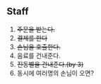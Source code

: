 Staff
---
1. ~~주문을 받는다.~~
2. ~~결제를 한다~~
3. ~~손님을 호출한다.~~
4. 음료를 건내준다.
5. ~~진동벨을 건내준다.(by 3)~~
6. 동시에 여러명의 손님이 오면?
